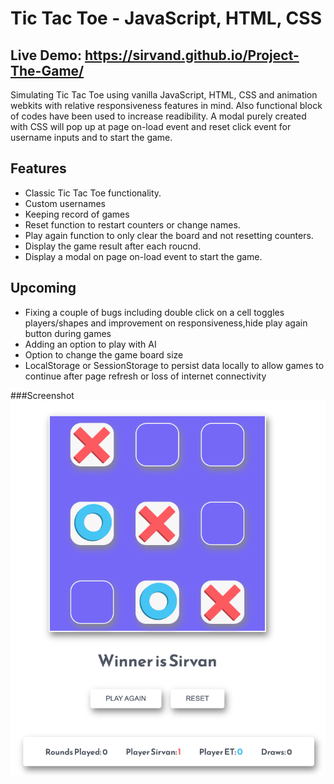 # Tic Tac Toe - JavaScript, HTML, CSS 
## Live Demo: https://sirvand.github.io/Project-The-Game/
Simulating Tic Tac Toe using vanilla JavaScript, HTML, CSS and animation webkits with relative responsiveness features in mind. Also functional block of codes have been used to increase readibility. A modal purely created with CSS will pop up at page on-load event and reset click event for username inputs and to start the game.
 
## Features
<ul>
 <li>Classic Tic Tac Toe functionality.</li> 
 <li>Custom usernames</li>
 <li>Keeping record of games</li>
 <li>Reset function to restart counters or change names.</li>
 <li>Play again function to only clear the board and not resetting counters.</li>
 <li>Display the game result after each roucnd.</li>
 <li>Display a modal on page on-load event to start the game.</li>
 
</ul>

## Upcoming

<ul>
 <li> Fixing a couple of bugs including double click on a cell toggles players/shapes and improvement on responsiveness,hide play again button during games </li>
 <li> Adding an option to play with AI </li>
 <li> Option to change the game board size </li>
 <li> LocalStorage or SessionStorage to persist data locally to allow games to continue after page refresh or loss of internet connectivity</li>
</ul>

###Screenshot
![Screenshot](Screenshot_Game.png)
